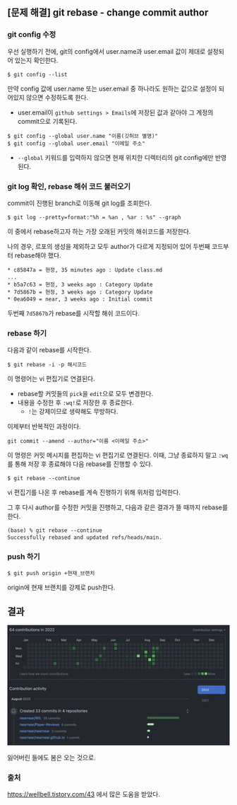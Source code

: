 ## [문제 해결] git rebase - change commit author


### git config 수정
우선 실행하기 전에, git의 config에서 user.name과 user.email 값이 제대로 설정되어 있는지 확인한다.

```
$ git config --list
```
만약 config 값에 user.name 또는 user.email 중 하나라도 원하는 값으로 설정이 되어있지 않으면 수정하도록 한다.
- user.email이 `github settings > Emails`에 저장된 값과 같아야 그 계정의 commit으로 기록된다.

```
$ git config --global user.name "이름(깃허브 별명)"
$ git config --global user.email "이메일 주소"
```
- `--global` 키워드를 입력하지 않으면 현재 위치한 디렉터리의 git config에만 반영된다.


### git log 확인, rebase 해쉬 코드 불러오기
commit이 진행된 branch로 이동해 git log를 조회한다.
```
$ git log --pretty=format:"%h = %an , %ar : %s" --graph
```
이 중에서 rebase하고자 하는 가장 오래된 커밋의 해쉬코드를 저장한다.

나의 경우, 르포의 생성을 제외하고 모두 author가 다르게 지정되어 있어 두번째 코드부터 rebase해야 했다.
```
* c85847a = 현정, 35 minutes ago : Update class.md
...
* b5a7c63 = 현정, 3 weeks ago : Category Update
* 7d5867b = 현정, 3 weeks ago : Category Update
* 0ea6049 = near, 3 weeks ago : Initial commit
```
두번째 `7d5867b`가 rebase를 시작할 해쉬 코드이다.


### rebase 하기
다음과 같이 rebase를 시작한다.
```
$ git rebase -i -p 해시코드
```
이 명령어는 vi 편집기로 연결된다. 
- rebase할 커밋들의 `pick`을 `edit`으로 모두 변경한다.
- 내용을 수정한 후 `:wq!`로 저장한 후 종료한다.
    - `!`는 강제이므로 생략해도 무방하다.
 
이제부터 반복적인 과정이다.
``` 
git commit --amend --author="이름 <이메일 주소>"
```
이 명령은 커밋 메시지를 편집하는 vi 편집기로 연결된다. 이때, 그냥 종료하지 말고 `:wq`를 통해 저장 후 종료해야 다음 rebase를 진행할 수 있다. 

```
$ git rebase --continue
```
vi 편집기를 나온 후 rebase를 계속 진행하기 위해 위처럼 입력한다.

그 후 다시 author를 수정한 커밋을 진행하고, 다음과 같은 결과가 뜰 때까지 rebase를 한다.

```
(base) % git rebase --continue
Successfully rebased and updated refs/heads/main.
```

### push 하기

```
$ git push origin +현재_브랜치
```
origin에 현재 브랜치를 강제로 push한다.


## 결과

![](img/jandi_back.png)

잃어버린 들에도 봄은 오는 것으로.


### 출처
https://wellbell.tistory.com/43 에서 많은 도움을 받았다.
